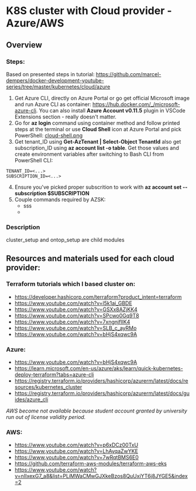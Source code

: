 # K8S cluster with Cloud provider - Azure/AWS
## Overview

### Steps:
Based on presented steps in tutorial: https://github.com/marcel-dempers/docker-development-youtube-series/tree/master/kubernetes/cloud/azure  
1.  Get Azure CLI, directly on Azure Portal or go get official Microsoft image and run Azure CLI as container: https://hub.docker.com/_/microsoft-azure-cli. You can also install **Azure Account v0.11.5** plugin in VSCode Extensions section - really doesn't matter.
2.  Go for **az login** command using container method and follow printed steps at the terminal or use **Cloud Shell** icon at Azure Portal and pick PowerShell:
[cloud-shell.png](/readme-images/cloud-shell.png)
3. Get tenant_ID using **Get-AzTenant | Select-Object TenantId** also get subscription_ID using **az account list -o table**. Get those values and create environment variables after switching to Bash CLI from PowerShell CLI:
```
TENANT_ID=<...>
SUBSCRIPTION_ID=<...>
```
4.  Ensure you've picked proper subscrition to work with **az account set --subscription $SUBSCRIPTION**
5.  Couple commands required by AZSK:
    - sss
    - 

### Description
cluster_setup and ontop_setup are child modules



## Resources and materials used for each cloud provider:
### Terraform tutorials which I based cluster on:
- https://developer.hashicorp.com/terraform?product_intent=terraform
- https://www.youtube.com/watch?v=l5k1ai_GBDE
- https://www.youtube.com/watch?v=GSXx8AZjKK4
- https://www.youtube.com/watch?v=SPcwo0Gq9T8
- https://www.youtube.com/watch?v=7xngnjfIlK4
- https://www.youtube.com/watch?v=SLB_c_ayRMo
- https://www.youtube.com/watch?v=bHjS4xqwc9A


### Azure:
- https://www.youtube.com/watch?v=bHjS4xqwc9A
- https://learn.microsoft.com/en-us/azure/aks/learn/quick-kubernetes-deploy-terraform?tabs=azure-cli
- https://registry.terraform.io/providers/hashicorp/azurerm/latest/docs/resources/kubernetes_cluster
- https://registry.terraform.io/providers/hashicorp/azurerm/latest/docs/guides/azure_cli


*AWS become not available because student account granted by university run out of license validity period.*
### AWS:
- https://www.youtube.com/watch?v=p6xDCz00TxU
- https://www.youtube.com/watch?v=LhAyqaZwYKE
- https://www.youtube.com/watch?v=7wRqtBMS6E0
- https://github.com/terraform-aws-modules/terraform-aws-eks
- https://www.youtube.com/watch?v=nIIxexG7_a8&list=PLiMWaCMwGJXkeBzos8QuUxiYT6j8JYGE5&index=2